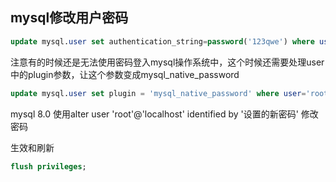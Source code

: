 ## mysql修改用户密码

```sql
update mysql.user set authentication_string=password('123qwe') where user='root' and Host = 'localhost'
```

注意有的时候还是无法使用密码登入mysql操作系统中，这个时候还需要处理user中的plugin参数，让这个参数变成mysql_native_password

```sql
update mysql.user set plugin = 'mysql_native_password' where user='root'
```
mysql 8.0 使用alter user 'root'@'localhost' identified by '设置的新密码' 修改密码

生效和刷新

```sql
flush privileges;
```
